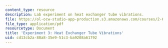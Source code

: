 ```yaml
---
content_type: resource
description: Lab experiment on heat exchanger tube vibrations.
file: https://ol-ocw-studio-app-production.s3.amazonaws.com/courses/2-672-project-laboratory-spring-2009/cd13cb2a88a835e951c3ba9208a61792_heat_excha.pdf
file_type: application/pdf
resourcetype: Document
title: 'Experiment 3: Heat Exchanger Tube Vibrations'
uid: cd13cb2a-88a8-35e9-51c3-ba9208a61792
---
```

